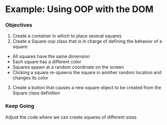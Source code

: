 # Example: Using OOP with the DOM

### Objectives
1. Create a container in which to place several squares
2. Create a Square oop class that is in charge of defining the behavior of a square:
  * All squares have the same dimension
  * Each square has a different color
  * Squares spawn at a random coordinate on the screen
  * Clicking a square re-spawns the square in another random location and changes its color
3. Create a button that causes a new square object to be created from the Square class definition

### Keep Going
Adjust the code where we can create squares of different sizes